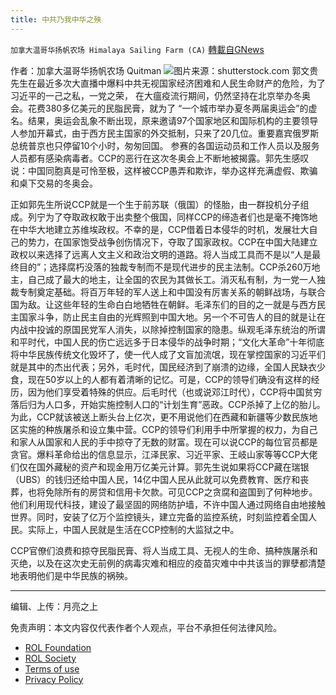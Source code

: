 ```yaml
---
title: 中共乃我中华之殃
---
```

`加拿大温哥华扬帆农场 Himalaya Sailing Farm (CA)` [轉載自GNews](https://gnews.org/zh-hans/1988375/)

作者：加拿大温哥华扬帆农场 Quitman
![](https://assets.gnews.org/wp-content/uploads/2022/02/www.shutterstock.com_cr.jpg)图片来源：shutterstock.com
郭文贵先生在最近多次大直播中爆料中共无视国家经济困难和人民生命财产的危险，为了习近平的一己之私，一党之荣， 在大瘟疫流行期间，仍然坚持在北京举办冬奥会。花费380多亿美元的民脂民膏，就为了 “一个城市举办夏冬两届奥运会”的虚名。结果，奥运会乱象不断出现，原来邀请97个国家地区和国际机构的主要领导人参加开幕式，由于西方民主国家的外交抵制，只来了20几位。重要嘉宾俄罗斯总统普京也只停留10个小时，匆匆回国。 参赛的各国运动员和工作人员以及服务人员都有感染病毒者。CCP的恶行在这次冬奥会上不断地被揭露。郭先生感叹说：中国同胞真是可怜至极，这样被CCP愚弄和欺诈，举办这样充满虚假、欺骗和桌下交易的冬奥会。

正如郭先生所说CCP就是一个生于前苏联（俄国）的怪胎，由一群投机分子组成。列宁为了夺取政权敢于出卖整个俄国，同样CCP的缔造者们也是毫不掩饰地在中华大地建立苏维埃政权。不幸的是，CCP借着日本侵华的时机，发展壮大自己的势力，在国家饱受战争创伤情况下，夺取了国家政权。CCP在中国大陆建立政权以来选择了远离人文主义和政治文明的道路。将人当成工具而不是以“人是最终目的”；选择腐朽没落的独裁专制而不是现代进步的民主法制。CCP杀260万地主，自己成了最大的地主，让全国的农民为其做长工。消灭私有制，为一党一人独裁专制奠定基础。将百万年轻的军人送上和中国没有厉害关系的朝鲜战场，与联合国为敌。让这些年轻的生命白白地牺牲在朝鲜。毛泽东们的目的之一就是与西方民主国家斗争，防止民主自由的光辉照到中国大地。另一个不可告人的目的就是让在内战中投诚的原国民党军人消失，以除掉控制国家的隐患。纵观毛泽东统治的所谓和平时代，中国人民的伤亡远远多于日本侵华的战争时期；“文化大革命”十年彻底将中华民族传统文化毁坏了，使一代人成了文盲加流氓，现在掌控国家的习近平们就是其中的杰出代表；另外，毛时代，国民经济到了崩溃的边缘，全国人民缺衣少食，现在50岁以上的人都有着清晰的记忆。可是，CCP的领导们确没有这样的经历，因为他们享受着特殊的供应。后毛时代（也或说邓江时代），CCP将中国贫穷落后归为人口多，开始实施控制人口的“计划生育”恶政。CCP杀掉了上亿的胎儿。为此，CCP就该被送上断头台上亿次，更不用说他们在西藏和新疆等少数民族地区实施的种族屠杀和设立集中营。CCP的领导们利用手中所掌握的权力，为自己和家人从国家和人民的手中掠夺了无数的财富。现在可以说CCP的每位官员都是贪官。爆料革命给出的信息显示，江泽民家、习近平家、王岐山家等等CCP大佬们仅在国外藏秘的资产和现金用万亿美元计算。郭先生说如果将CCP藏在瑞银（UBS）的钱归还给中国人民，14亿中国人民从此就可以免费教育、医疗和丧葬，也将免除所有的房贷和信用卡欠款。可见CCP之贪腐和盗国到了何种地步。他们利用现代科技，建设了最坚固的网络防护墙，不许中国人通过网络自由地接触世界。同时，安装了亿万个监控镜头，建立完备的监控系统，时刻监控着全国人民。实际上，中国人民就是生活在CCP控制的大监狱之中。

CCP官僚们浪费和掠夺民脂民膏、将人当成工具、无视人的生命、搞种族屠杀和灭绝，以及在这次史无前例的病毒灾难和相应的疫苗灾难中中共该当的罪孽都清楚地表明他们是中华民族的祸殃。

* * *

编辑、上传：月亮之上

 

免责声明：本文内容仅代表作者个人观点，平台不承担任何法律风险。

- [ROL Foundation](https://rolfoundation.org/)
- [ROL Society](https://rolsociety.org/)
- [Terms of use](https://gnews.org/terms-of-use-3/)
- [Privacy Policy](https://gnews.org/privacy-policy/)
